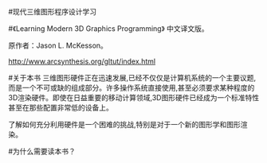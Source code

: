 #现代三维图形程序设计学习

#《Learning Modern 3D Graphics Programming》
中文译文版。

原作者：Jason L. McKesson。

http://www.arcsynthesis.org/gltut/index.html

#关于本书
三维图形硬件正在迅速发展,已经不仅仅是计算机系统的一个主要议题,而是一个不可或缺的组成部分。许多操作系统直接使用,甚至必须要求某种程度的3D渲染硬件。即使在日益重要的移动计算领域,3D图形硬件已经成为一个标准特性甚至在那些配置非常低的设备上。

了解如何充分利用硬件是一个困难的挑战,特别是对于一个新的图形学和图形渲染。

#为什么需要读本书？
